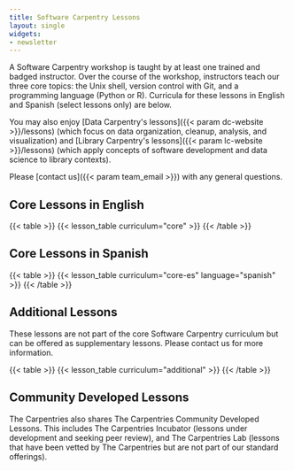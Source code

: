 ```yaml
---
title: Software Carpentry Lessons 
layout: single
widgets:
- newsletter
---
```


A Software Carpentry workshop is taught by at least one trained and badged instructor. Over the course of the workshop, instructors teach our three core topics: the Unix shell, version control with Git, and a programming language (Python or R). Curricula for these lessons in English and Spanish (select lessons only) are below.

You may also enjoy [Data Carpentry's lessons]({{< param dc-website >}}/lessons) (which focus on data organization, cleanup, analysis, and visualization) and [Library Carpentry's lessons]({{< param lc-website >}}/lessons) (which apply concepts of software development and data science to library contexts).

Please [contact us]({{< param team_email >}}) with any general questions.

## Core Lessons in English

{{< table >}}
{{< lesson_table curriculum="core" >}}
{{< /table >}}

## Core Lessons in Spanish

{{< table >}}
{{< lesson_table curriculum="core-es" language="spanish" >}}
{{< /table >}}

## Additional Lessons

These lessons are not part of the core Software Carpentry curriculum but can be offered as supplementary lessons. Please contact us for more information.

{{< table >}}
{{< lesson_table curriculum="additional" >}}
{{< /table >}}

## Community Developed Lessons

The Carpentries also shares The Carpentries Community Developed Lessons. This includes The Carpentries Incubator (lessons under development and seeking peer review), and The Carpentries Lab (lessons that have been vetted by The Carpentries but are not part of our standard offerings).